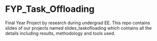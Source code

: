 # FYP_Task_Offloading
Final Year Project by research during undergrad EE.
This repo contains slides of our projects named slides_taskofloading which contains all the details including results, methodology and tools used.
